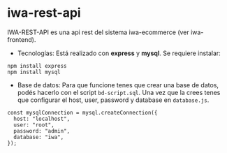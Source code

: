 # iwa-rest-api
IWA-REST-API es una api rest del sistema iwa-ecommerce (ver iwa-frontend).

- Tecnologías:
Está realizado con **express** y **mysql**.
Se requiere instalar:
```
npm install express
npm install mysql
```

- Base de datos:
Para que funcione tenes que crear una base de datos, podés hacerlo con el script ``bd-script.sql``.
Una vez que la crees tenes que configurar el host, user, password y database en ``database.js``.
```
const mysqlConnection = mysql.createConnection({
  host: "localhost",
  user: "root",
  password: "admin",
  database: "iwa",
});
```



